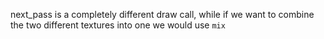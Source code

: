 next_pass is a completely different draw call, while if we want to combine the two different textures into one we would use `mix`